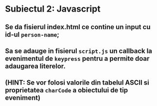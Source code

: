 # Subiectul 2: Javascript

## Se da fisierul index.html ce contine un input cu id-ul `person-name`;
## Sa se adauge in fisierul `script.js` un callback la evenimentul de `keypress` pentru a permite doar adaugarea literelor.
## (HINT: Se vor folosi valorile din tabelul ASCII si proprietatea `charCode` a obiectului de tip eveniment)